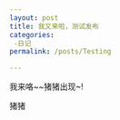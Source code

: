 ```yaml
---
layout: post
title: 我又来啦，测试发布
categories: 
 -日记
permalink: /posts/Testing

---
```




我来咯~~猪猪出现~!

猪猪
